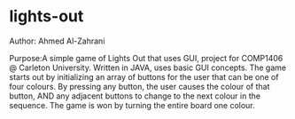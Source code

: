 # lights-out
Author: Ahmed Al-Zahrani

Purpose:A simple game of Lights Out that uses GUI, project for COMP1406 @ Carleton University.
Written in JAVA, uses basic GUI concepts. The game starts out by initializing an array of buttons for the user that can be one of four colours. By pressing any button, the user causes the colour of that button, AND any adjacent buttons to change to the next colour in the sequence. The game is won by turning the entire board one colour.
